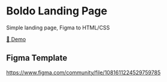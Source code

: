 # Boldo Landing Page
Simple landing page, Figma to HTML/CSS

[🔗 Demo](https://elbaley.github.io/boldo-landing-page/)
## Figma Template
https://www.figma.com/community/file/1081611224529759785
